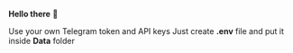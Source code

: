 <b>Hello there</b> 👋

Use your own Telegram token and API keys
Just create <b>.env</b> file and put it inside <b>Data</b> folder 

